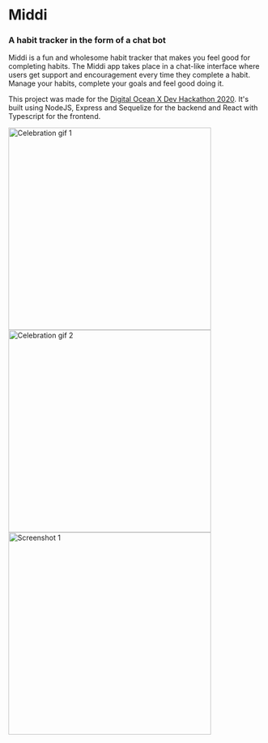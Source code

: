 # Middi
### A habit tracker in the form of a chat bot

Middi is a fun and wholesome habit tracker that makes you feel good for completing habits. The Middi app takes place in a chat-like interface where users get support and encouragement every time they complete a habit. Manage your habits, complete your goals and feel good doing it.

This project was made for the [Digital Ocean X Dev Hackathon 2020](https://dev.to/devteam/announcing-the-digitalocean-app-platform-hackathon-on-dev-2i1k). It's built using NodeJS, Express and Sequelize for the backend and React with Typescript for the frontend.

<img src="https://github.com/MikeMather/middi/blob/main/screenshots/celebration1.gif" alt="Celebration gif 1" width="400">
<img src="https://github.com/MikeMather/middi/blob/main/screenshots/celebration2.gif" alt="Celebration gif 2" width="400">
<img src="https://github.com/MikeMather/middi/blob/main/screenshots/screenshot.png" alt="Screenshot 1" width="400">
